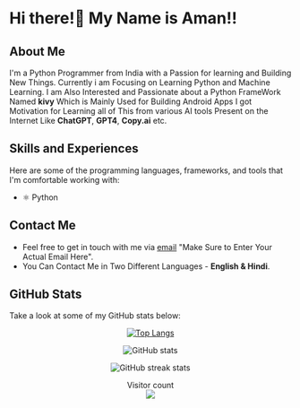 # Hi there!👋 My Name is Aman!!
## About Me
I'm a Python Programmer from India with a Passion for learning and Building New Things. Currently i am Focusing on Learning Python and Machine Learning. I am Also Interested and Passionate about a Python FrameWork Named **kivy** Which is Mainly Used for Building Android Apps I got Motivation for Learning all of This from various AI tools Present on the Internet Like **ChatGPT**, **GPT4**, **Copy.ai** etc.

## Skills and Experiences
Here are some of the programming languages, frameworks, and tools that I'm comfortable working with:
* ⚛️ Python

## Contact Me
* Feel free to get in touch with me via [email](mailto:yourexample@gmail.com) "Make Sure to Enter Your Actual Email Here".
* You Can Contact Me in Two Different Languages - **English & Hindi**.

## GitHub Stats
Take a look at some of my GitHub stats below:
<div align="center">

[![Top Langs](https://github-readme-stats.vercel.app/api/top-langs/?username=amangupta420&layout=compact&theme=tokyonight)](https://github.com/anuraghazra/github-readme-stats)

![GitHub stats](https://github-readme-stats.vercel.app/api?username=amangupta420&show_icons=true&theme=tokyonight)  

![GitHub streak stats](https://streak-stats.demolab.com/?user=AmanGupta420&theme=tokyonight)

<p align="center"> 
  Visitor count<br>
  <img src="https://profile-counter.glitch.me/amangupta420/count.svg" />
</p>
</div>
